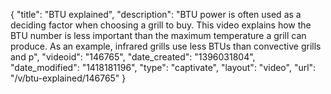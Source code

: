 {
    "title": "BTU explained",
    "description": "BTU power is often used as a deciding factor when choosing a grill to buy. This video explains how the BTU number is less important than the maximum temperature a grill can produce. As an example, infrared grills use less BTUs than convective grills and p",
    "videoid": "146765",
    "date_created": "1396031804",
    "date_modified": "1418181196",
    "type": "captivate",
    "layout": "video",
    "url": "\/v\/btu-explained\/146765"
}